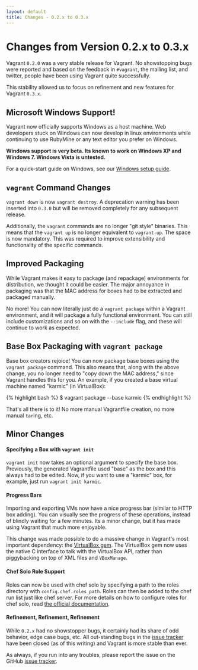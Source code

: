 ```yaml
---
layout: default
title: Changes - 0.2.x to 0.3.x
---
```

# Changes from Version 0.2.x to 0.3.x

Vagrant `0.2.0` was a very stable release for Vagrant. No showstopping bugs were reported
and based on the feedback in `#vagrant`, the mailing list, and twitter, people have been
using Vagrant quite successfully.

This stability allowed us to focus on refinement and new features for Vagrant `0.3.x`.

## Microsoft Windows Support!

Vagrant now officially supports Windows as a host machine. Web developers stuck on
Windows can now develop in linux environments while continuing to use RubyMine or
any text editor you prefer on Windows.

**Windows support is very beta. Its known to work on Windows XP and Windows 7. Windows Vista is untested.**

For a quick-start guide on Windows, see our [Windows setup guide](/v1/docs/getting-started/setup/windows.html).

## `vagrant` Command Changes

`vagrant down` is now `vagrant destroy`. A deprecation warning has been inserted
into `0.3.0` but will be removed completely for any subsequent release.

Additionally, the `vagrant` commands are no longer "git style" binaries. This means
that the `vagrant up` is no longer equivalent to `vagrant-up`. The space is now
mandatory. This was required to improve extensibility and functionality of the
specific commands.

## Improved Packaging

While Vagrant makes it easy to package (and repackage) environments for
distribution, we thought it could be easier. The major annoyance in packaging
was that the MAC address for boxes had to be extracted and packaged manually.

No more! You can now literally just do a `vagrant package` within a Vagrant
environment, and it will package a fully functional environment. You can still
include customizations and so on with the `--include` flag, and these will
continue to work as expected.

## Base Box Packaging with `vagrant package`

Base box creators rejoice! You can now package base boxes using the `vagrant package`
command. This also means that, along with the above change, you no longer need
to "copy down the MAC address," since Vagrant handles this for you. An example,
if you created a base virtual machine named "karmic" (in VirtualBox):

{% highlight bash %}
$ vagrant package --base karmic
{% endhighlight %}

That's all there is to it! No more manual Vagrantfile creation, no more manual
`tar`ing, etc.

## Minor Changes

#### Specifying a Box with `vagrant init`

`vagrant init` now takes an optional argument to specify the base box. Previously,
the generated Vagrantfile used "base" as the box and this always had to be edited.
Now, if you want to use a "karmic" box, for example, just run `vagrant init karmic`.

#### Progress Bars

Importing and exporting VMs now have a nice progress bar (similar to HTTP
box adding). You can visually see the progress of these operations, instead
of blindly waiting for a few minutes. Its a minor change, but it has made
using Vagrant that much more enjoyable.

This change was made possible to do a massive change in
Vagrant's most important dependency: the [VirtualBox gem](http://github.com/mitchellh/virtualbox).
The VirtualBox gem now uses the native C interface to talk with the
VirtualBox API, rather than piggybacking on top of XML files and `VBoxManage`.

#### Chef Solo Role Support

Roles can now be used with chef solo by specifying a path to the roles
directory with `config.chef.roles_path`. Roles can then be added to the
chef run list just like chef server. For more details on how to configure
roles for chef solo, read [the official documentation](http://wiki.opscode.com/display/chef/Chef+Solo#ChefSolo-Roles).

#### Refinement, Refinement, Refinement

While `0.2.x` had no showstopper bugs, it certainly had its share of odd
behavior, edge case bugs, etc. All out-standing bugs in the [issue tracker](http://github.com/mitchellh/vagrant/issues)
have been closed (as of this writing) and Vagrant is more stable than ever.

As always, if you run into any troubles, please report the issue on the
GitHub [issue tracker](http://github.com/mitchellh/vagrant/issues).
